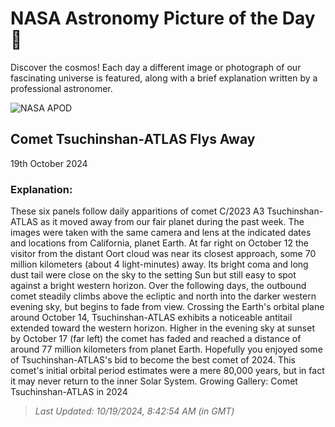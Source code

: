 
  # NASA Astronomy Picture of the Day 🌌

  Discover the cosmos! Each day a different image or photograph of our fascinating universe is featured, along with a brief explanation written by a professional astronomer.

![NASA APOD](https://apod.nasa.gov/apod/image/2410/C2023A3-in-the-past-6-days.jpg)

## Comet Tsuchinshan-ATLAS Flys Away

19th October 2024

### Explanation: 

These six panels follow daily apparitions of comet C/2023 A3 Tsuchinshan-ATLAS as it moved away from our fair planet during the past week. The images were taken with the same camera and lens at the indicated dates and locations from California, planet Earth. At far right on October 12 the visitor from the distant Oort cloud was near its closest approach, some 70 million kilometers (about 4 light-minutes) away. Its bright coma and long dust tail were close on the sky to the setting Sun but still easy to spot against a bright western horizon. Over the following days, the outbound comet steadily climbs above the ecliptic and north into the darker western evening sky, but begins to fade from view. Crossing the Earth's orbital plane around October 14, Tsuchinshan-ATLAS exhibits a noticeable antitail extended toward the western horizon. Higher in the evening sky at sunset by October 17 (far left) the comet has faded and reached a distance of around 77 million kilometers from planet Earth. Hopefully you enjoyed some of Tsuchinshan-ATLAS's bid to become the best comet of 2024. This comet's initial orbital period estimates were a mere 80,000 years, but in fact it may never return to the inner Solar System.   Growing Gallery: Comet Tsuchinshan-ATLAS in 2024

> _Last Updated: 10/19/2024, 8:42:54 AM (in GMT)_
